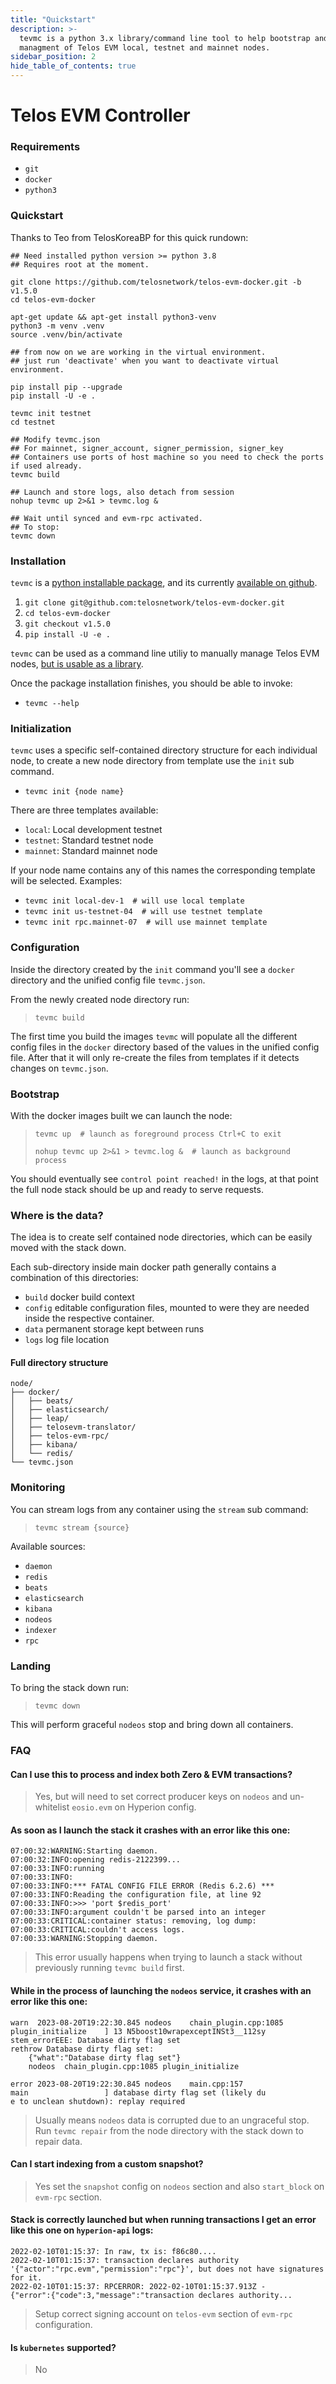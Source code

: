 ```yaml
---
title: "Quickstart"
description: >-
  tevmc is a python 3.x library/command line tool to help bootstrap and
  managment of Telos EVM local, testnet and mainnet nodes.
sidebar_position: 2
hide_table_of_contents: true
---
```


# Telos EVM Controller

### Requirements

* `git`
* `docker`
* `python3`

### Quickstart

Thanks to Teo from TelosKoreaBP for this quick rundown:

```
## Need installed python version >= python 3.8
## Requires root at the moment.

git clone https://github.com/telosnetwork/telos-evm-docker.git -b v1.5.0
cd telos-evm-docker

apt-get update && apt-get install python3-venv
python3 -m venv .venv
source .venv/bin/activate

## from now on we are working in the virtual environment.
## just run 'deactivate' when you want to deactivate virtual environment.

pip install pip --upgrade
pip install -U -e .

tevmc init testnet
cd testnet

## Modify tevmc.json
## For mainnet, signer_account, signer_permission, signer_key
## Containers use ports of host machine so you need to check the ports if used already.
tevmc build

## Launch and store logs, also detach from session
nohup tevmc up 2>&1 > tevmc.log &

## Wait until synced and evm-rpc activated.
## To stop:
tevmc down
```

### Installation

`tevmc` is a [python installable package](https://docs.python.org/3/installing/index.html), and its currently [available on github](https://github.com/telosnetwork/telos-evm-docker).&#x20;

1. `git clone git@github.com:telosnetwork/telos-evm-docker.git`&#x20;
2. `cd telos-evm-docker`
3. `git checkout v1.5.0`
4. `pip install -U -e .`&#x20;

`tevmc` can be used as a command line utiliy to manually manage Telos EVM nodes, [but is usable as a library](../tevmc/intro).

Once the package installation finishes, you should be able to invoke:

* `tevmc --help`

### Initialization

`tevmc` uses a specific self-contained directory structure for each individual node, to create a new node directory from template use the `init` sub command.

* `tevmc init {node name}`

There are three templates available:

* `local`: Local development testnet
* `testnet`: Standard testnet node
* `mainnet`: Standard mainnet node

If your node name contains any of this names the corresponding template will be selected. Examples:

* `tevmc init local-dev-1  # will use local template`
* `tevmc init us-testnet-04  # will use testnet template`
* `tevmc init rpc.mainnet-07  # will use mainnet template`

### Configuration

Inside the directory created by the `init` command you'll see a `docker` directory and the unified config file `tevmc.json`.&#x20;

From the newly created node directory run:

> `tevmc build`

The first time you build the images `tevmc` will populate all the different config files in the `docker` directory based of the values in the unified config file. After that it will only re-create the files from templates if it detects changes on `tevmc.json`.

### Bootstrap

With the docker images built we can launch the node:

> `tevmc up  # launch as foreground process Ctrl+C to exit`&#x20;
>
> `nohup tevmc up 2>&1 > tevmc.log &  # launch as background process` &#x20;

You should eventually see `control point reached!` in the logs, at that point the full node stack should be up and ready to serve requests.

### Where is the data?

The idea is to create self contained node directories, which can be easily moved with the stack down.

Each sub-directory inside main docker path generally contains a combination of this directories:

* `build` docker build context
* `config` editable configuration files, mounted to were they are needed inside the respective container.
* `data` permanent storage kept between runs
* `logs` log file location

#### Full directory structure

```
node/
├── docker/
│   ├── beats/
│   ├── elasticsearch/
│   ├── leap/
│   ├── telosevm-translator/
│   ├── telos-evm-rpc/
│   ├── kibana/
│   └── redis/
└── tevmc.json
```

### Monitoring

You can stream logs from any container using the `stream` sub command:

> `tevmc stream {source}`

Available sources:

* `daemon`&#x20;
* `redis`
* `beats`
* `elasticsearch`
* `kibana`
* `nodeos`
* `indexer`
* `rpc`

### Landing

To bring the stack down run:

> `tevmc down`

This will perform graceful `nodeos` stop and bring down all containers.

### FAQ

#### Can I use this to process and index both Zero & EVM transactions?

> Yes, but will need to set correct producer keys on `nodeos` and un-whitelist `eosio.evm` on Hyperion config.

#### As  soon as I launch the stack it crashes with an error like this one:

```
07:00:32:WARNING:Starting daemon.
07:00:32:INFO:opening redis-2122399...
07:00:33:INFO:running
07:00:33:INFO:
07:00:33:INFO:*** FATAL CONFIG FILE ERROR (Redis 6.2.6) ***
07:00:33:INFO:Reading the configuration file, at line 92
07:00:33:INFO:>>> 'port $redis_port'
07:00:33:INFO:argument couldn't be parsed into an integer
07:00:33:CRITICAL:container status: removing, log dump:
07:00:33:CRITICAL:couldn't access logs.
07:00:33:WARNING:Stopping daemon.
```

> This error usually happens when trying to launch a stack without previously running `tevmc build` first.

#### While in the process of launching the `nodeos` service, it crashes with an error like this one:

```
warn  2023-08-20T19:22:30.845 nodeos    chain_plugin.cpp:1085         plugin_initialize    ] 13 N5boost10wrapexceptINSt3__112sy
stem_errorEEE: Database dirty flag set
rethrow Database dirty flag set:
    {"what":"Database dirty flag set"}
    nodeos  chain_plugin.cpp:1085 plugin_initialize

error 2023-08-20T19:22:30.845 nodeos    main.cpp:157                  main                 ] database dirty flag set (likely du
e to unclean shutdown): replay required
```

> Usually means `nodeos` data is corrupted due to an ungraceful stop. Run `tevmc repair` from the node directory with the stack down to repair data.

#### Can I start indexing from a custom snapshot?

> Yes set the `snapshot` config on `nodeos` section and also `start_block` on `evm-rpc` section.

#### Stack is correctly launched but when running transactions I get an error like this one on `hyperion-api` logs:

```
2022-02-10T01:15:37: In raw, tx is: f86c80....
2022-02-10T01:15:37: transaction declares authority 
'{"actor":"rpc.evm","permission":"rpc"}', but does not have signatures for it.
2022-02-10T01:15:37: RPCERROR: 2022-02-10T01:15:37.913Z -
{"error":{"code":3,"message":"transaction declares authority...
```

> Setup correct signing account on `telos-evm` section of `evm-rpc` configuration.

#### Is `kubernetes` supported?

> No
